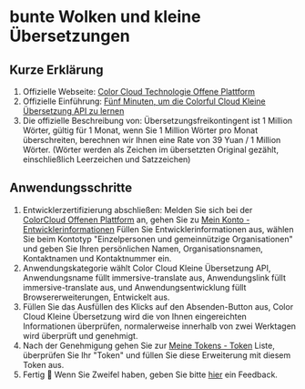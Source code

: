 # bunte Wolken und kleine Übersetzungen

## Kurze Erklärung

1. Offizielle Webseite: [Color Cloud Technologie Offene Plattform](https://dashboard.caiyunapp.com/)
2. Offizielle Einführung: [Fünf Minuten, um die Colorful Cloud Kleine Übersetzung API zu lernen](https://docs.caiyunapp.com/blog/2018/09/03/lingocloud-api/)
3. Die offizielle Beschreibung von: Übersetzungsfreikontingent ist 1 Million Wörter, gültig für 1 Monat, wenn Sie 1 Million Wörter pro Monat überschreiten, berechnen wir Ihnen eine Rate von 39 Yuan / 1 Million Wörter. (Wörter werden als Zeichen im übersetzten Original gezählt, einschließlich Leerzeichen und Satzzeichen)

## Anwendungsschritte

1. Entwicklerzertifizierung abschließen: Melden Sie sich bei der [ColorCloud Offenen Plattform](https://dashboard.caiyunapp.com/) an, gehen Sie zu [Mein Konto - Entwicklerinformationen](https://dashboard.caiyunapp.com/user/user/info/) Füllen Sie Entwicklerinformationen aus, wählen Sie beim Kontotyp "Einzelpersonen und gemeinnützige Organisationen" und geben Sie Ihren persönlichen Namen, Organisationsnamen, Kontaktnamen und Kontaktnummer ein.
2. Anwendungskategorie wählt Color Cloud Kleine Übersetzung API, Anwendungsname füllt immersive-translate aus, Anwendungslink füllt immersive-translate aus, und Anwendungsentwicklung füllt Browsererweiterungen, Entwickelt aus.
3. Füllen Sie das Ausfüllen des Klicks auf den Absenden-Button aus, Color Cloud Kleine Übersetzung wird die von Ihnen eingereichten Informationen überprüfen, normalerweise innerhalb von zwei Werktagen wird überprüft und genehmigt.
4. Nach der Genehmigung gehen Sie zur [Meine Tokens - Token](https://dashboard.caiyunapp.com/v1/token/) Liste, überprüfen Sie Ihr "Token" und füllen Sie diese Erweiterung mit diesem Token aus.
5. Fertig 🎉 Wenn Sie Zweifel haben, geben Sie bitte [hier](https://github.com/immersive-translate/immersive-translate/issues/137) ein Feedback.
